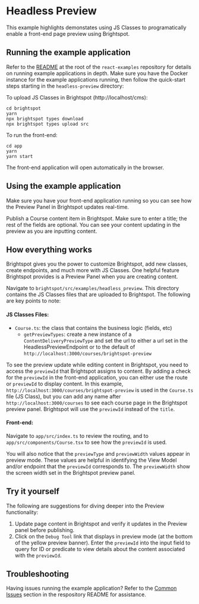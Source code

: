# Headless Preview
This example highlights demonstates using JS Classes to programatically enable a front-end page preview using Brightspot.

## Running the example application
Refer to the [README](/README.md) at the root of the `react-examples` repository for details on running example applications in depth. Make sure you have the Docker instance for the example applications running, then follow the quick-start steps starting in the `headless-preview` directory:

To upload JS Classes in Brightspot (http://localhost/cms):

```
cd brightspot
yarn
npx brightspot types download
npx brightspot types upload src

```

To run the front-end:

```
cd app
yarn
yarn start
```

The front-end application will open automatically in the browser.

## Using the example application
Make sure you have your front-end application running so you can see how the Preview Panel in Brightspot updates real-time.

Publish a Course content item in Brightspot. Make sure to enter a title; the rest of the fields are optional. You can see your content updating in the preview as you are inputting content.

## How everything works
Brightspot gives you the power to customize Brightspot, add new classes, create endpoints, and much more with JS Classes. One helpful feature Brightspot provides is a Preview Panel when you are creating content.

Navigate to `brightspot/src/examples/headless_preview`. This directory contains the JS Classes files that are uploaded to Brightspot. The following are key points to note:

#### JS Classes Files:
- `Course.ts`: the class that contains the business logic (fields, etc)
  - `getPreviewTypes`: create a new instance of a `ContentDeliveryPreviewType` and set the url to either a url set in the HeadlessPreviewEndpoint or to the default of `http://localhost:3000/courses/brightspot-preview`

To see the preview update while editing content in Brightspot, you need to access the `previewId` that Brightspot assigns to content. By adding a check for the `previewId` in the front-end application, you can either use the route or `previewId` to display content. In this example, `http://localhost:3000/courses/brightspot-preview` is used in the `Course.ts` file (JS Class), but you can add any name after `http://localhost:3000/courses` to see each course page in the Brightspot preview panel. Brightspot will use the `previewId` instead of the `title`. 

#### Front-end:
Navigate to `app/src/index.ts` to review the routing, and to `app/src/components/Course.tsx` to see how the `previewId` is used.

You will also notice that the `previewType` and `previewWidth` values appear in preview mode. These values are helpful in identifying the View Model and/or endpoint that the `previewId` corresponds to. The `previewWidth` show the screen width set in the Brightspot preview panel.

## Try it yourself
The following are suggestions for diving deeper into the Preview functionality:

1. Update page content in Brightspot and verify it updates in the Preview panel before publishing.
2. Click on the `Debug Tool` link that displays in preview mode (at the bottom of the yellow preview banner). Enter the `previewId` into the input field to query for ID or predicate to view details about the content associated with the `previewId`.

## Troubleshooting
Having issues running the example application? Refer to the [Common Issues](/README.md) section in the respository README for assistance.
